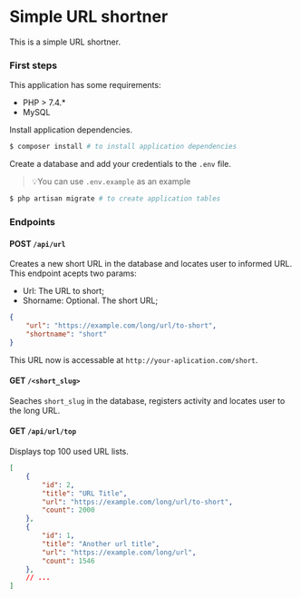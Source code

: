 # Simple URL shortner
This is a simple URL shortner.

### First steps
This application has some requirements:

- PHP > 7.4.*
- MySQL

Install application dependencies.
```bash
$ composer install # to install application dependencies
```

Create a database and add your credentials to the `.env` file.
> 💡You can use `.env.example` as an example

```bash
$ php artisan migrate # to create application tables
```

### Endpoints
#### POST `/api/url`
Creates a new short URL in the database and locates user to informed URL.
This endpoint acepts two params:

- Url: The URL to short;
- Shorname: Optional. The short URL;

```json
{
    "url": "https://example.com/long/url/to-short",
    "shortname": "short"
}
```

This URL now is accessable at `http://your-aplication.com/short`.


#### GET `/<short_slug>`
Seaches `short_slug` in the database, registers activity and locates user to the long URL.

#### GET `/api/url/top`
Displays top 100 used URL lists.

```json
[
    {
        "id": 2,
        "title": "URL Title",
        "url": "https://example.com/long/url/to-short",
        "count": 2000
    },
    {
        "id": 1,
        "title": "Another url title",
        "url": "https://example.com/long/url",
        "count": 1546
    },
    // ...
]
```
